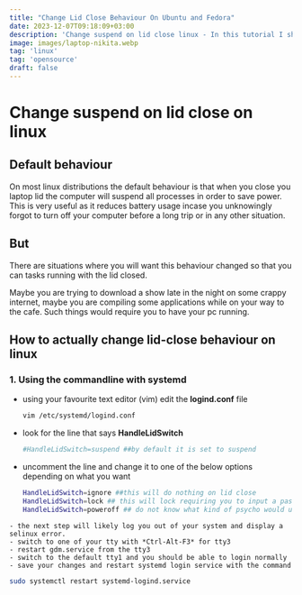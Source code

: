 ```yaml
---
title: "Change Lid Close Behaviour On Ubuntu and Fedora"
date: 2023-12-07T09:18:09+03:00
description: 'Change suspend on lid close linux - In this tutorial I show you how to disable or enable suspend on lid close on linux'
image: images/laptop-nikita.webp
tag: 'linux'
tag: 'opensource'
draft: false
---
```


# Change suspend on lid close on linux

## Default behaviour
On most linux distributions the default behaviour is that when you close you laptop
lid the computer will suspend all processes in order to save power. This is very
useful as it reduces battery usage incase you unknowingly forgot to turn off your
computer before a long trip or in any other situation.

## But
There are situations where you will want this behaviour changed so that you can
tasks running with the lid closed.

Maybe you are trying to download a show late in the night on some crappy internet,
maybe you are compiling some applications while on your way to the cafe. Such things
would require you to have your pc running.

## How to actually change lid-close behaviour on linux
### 1. Using the commandline with systemd
  - using your favourite text editor (vim) edit the **logind.conf** file
    ```bash
    vim /etc/systemd/logind.conf 
    ```
- look for the line that says **HandleLidSwitch**
    ```bash
    #HandleLidSwitch=suspend ##by default it is set to suspend
    ```
- uncomment the line and change it to one of the below options depending on what you want
    ```bash
    HandleLidSwitch=ignore ##this will do nothing on lid close
    HandleLidSwitch=lock ## this will lock requiring you to input a password when you open the lid
    HandleLidSwitch=poweroff ## do not know what kind of psycho would use this
    ```
``` WARNING
- the next step will likely log you out of your system and display a selinux error.
- switch to one of your tty with *Ctrl-Alt-F3* for tty3
- restart gdm.service from the tty3
- switch to the default tty1 and you should be able to login normally
- save your changes and restart systemd login service with the command
```
```bash 
sudo systemctl restart systemd-logind.service
```

